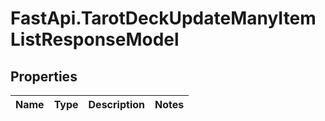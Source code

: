 # FastApi.TarotDeckUpdateManyItemListResponseModel

## Properties
Name | Type | Description | Notes
------------ | ------------- | ------------- | -------------

